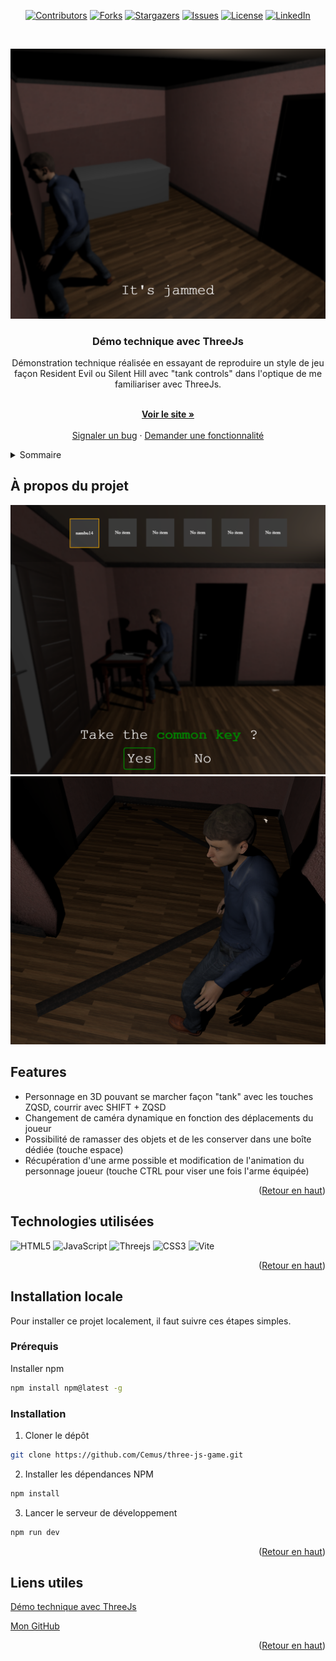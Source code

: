 <a id="readme-top"></a>

<div align="center">

[![Contributors][contributors-shield]](https://github.com/Cemus/three-js-game/graphs/contributors)
[![Forks][forks-shield]](https://github.com/Cemus/three-js-game/network/members)
[![Stargazers][stars-shield]](https://github.com/Cemus/three-js-game/stargazers)
[![Issues][issues-shield]](https://github.com/Cemus/three-js-game/issues)
[![License][license-shield]](https://github.com/Cemus/three-js-game/blob/main/LICENSE)
[![LinkedIn][linkedin-shield]](https://www.linkedin.com/in/kevin-lionnet/)

</div>

<br />
<div align="center">

[![Démo technique avec ThreeJs Screenshot 1](screenshot1.png)](https://github.com/Cemus/three-js-game)

<h3 align='center'>Démo technique avec ThreeJs</h3>

<p align="center">Démonstration technique réalisée en essayant de reproduire un style de jeu façon Resident Evil ou Silent Hill avec "tank controls" dans l'optique de me familiariser avec ThreeJs.</p>
<br />
<a href='https://cemus.github.io/three-js-game/'><strong>Voir le site »</strong></a>
<br />
<br />
<a href=https://github.com/Cemus/three-js-game/issues/new?labels=bug&template=bug-report---.md>Signaler un bug</a>
&middot;
<a href=https://github.com/Cemus/three-js-game/issues/new?labels=enhancement&template=feature-request---.md>Demander une fonctionnalité</a>
</p>
</div>

<details>
<summary>Sommaire</summary>
<ol>
<li>
<a href='#à-propos-du-projet'>À propos du projet</a>
<ul>
<li><a href=#technologies-utilisées>Technologies utilisées</a></li>
</ul>
</li>
<li>
<a href='#installation-locale'>Installation locale</a>
<ul>
<li><a href='#prérequis'>Prérequis</a></li>
<li><a href=#installation>Installation</a></li>
</ul>
</li>
<li><a href=#liens-utiles>Liens utiles</a></li>
</ol>
</details>

## À propos du projet

[![Démo technique avec ThreeJs Screenshot 2](screenshot2.png)](https://github.com/Cemus/three-js-game)
[![Démo technique avec ThreeJs Screenshot 3](screenshot3.png)](https://github.com/Cemus/three-js-game)

## Features

- Personnage en 3D pouvant se marcher façon "tank" avec les touches ZQSD, courrir avec SHIFT + ZQSD
- Changement de caméra dynamique en fonction des déplacements du joueur
- Possibilité de ramasser des objets et de les conserver dans une boîte dédiée (touche espace)
- Récupération d'une arme possible et modification de l'animation du personnage joueur (touche CTRL pour viser une fois l'arme équipée)

<p align='right'>(<a href='#readme-top'>Retour en haut</a>)</p>

## Technologies utilisées

![HTML5](https://img.shields.io/badge/html5-%23E34F26.svg?style=for-the-badge&logo=html5&logoColor=white)
![JavaScript](https://img.shields.io/badge/javascript-%23323330.svg?style=for-the-badge&logo=javascript&logoColor=%23F7DF1E)
![Threejs](https://img.shields.io/badge/threejs-black?style=for-the-badge&logo=three.js&logoColor=white)
![CSS3](https://img.shields.io/badge/css3-%231572B6.svg?style=for-the-badge&logo=css3&logoColor=white)
![Vite](https://img.shields.io/badge/vite-%23646CFF.svg?style=for-the-badge&logo=vite&logoColor=white)

<p align='right'>(<a href='#readme-top'>Retour en haut</a>)</p>

## Installation locale

Pour installer ce projet localement, il faut suivre ces étapes simples.

### Prérequis

Installer npm

```sh
npm install npm@latest -g
```

### Installation

1. Cloner le dépôt

```sh
git clone https://github.com/Cemus/three-js-game.git
```

2. Installer les dépendances NPM

```sh
npm install
```

3. Lancer le serveur de développement

```js
npm run dev
```

<p align='right'>(<a href='#readme-top'>Retour en haut</a>)</p>

## Liens utiles

[Démo technique avec ThreeJs](https://cemus.github.io/three-js-game/)

[Mon GitHub](https://github.com/Cemus)

<p align='right'>(<a href='#readme-top'>Retour en haut</a>)</p>

[contributors-shield]: https://img.shields.io/github/contributors/Cemus/three-js-game.svg?style=for-the-badge
[contributors-url]: https://github.com/Cemus/three-js-game/graphs/contributors
[forks-shield]: https://img.shields.io/github/forks/Cemus/three-js-game.svg?style=for-the-badge
[forks-url]: https://github.com/Cemus/three-js-game/network/members
[stars-shield]: https://img.shields.io/github/stars/Cemus/three-js-game.svg?style=for-the-badge
[stars-url]: https://github.com/Cemus/three-js-game/stargazers
[issues-shield]: https://img.shields.io/github/issues/Cemus/three-js-game.svg?style=for-the-badge
[issues-url]: https://github.com/Cemus/three-js-game/issues
[license-shield]: https://img.shields.io/github/license/Cemus/three-js-game?style=for-the-badge
[license-url]: https://github.com/Cemus/three-js-game/blob/main/LICENSE
[linkedin-shield]: https://img.shields.io/badge/-LinkedIn-black.svg?style=for-the-badge&logo=linkedin&colorB=555

